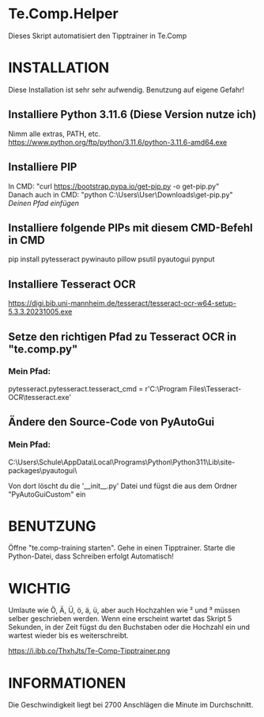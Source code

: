 # Te.Comp.Helper
Dieses Skript automatisiert den Tipptrainer in Te.Comp

# INSTALLATION
Diese Installation ist sehr sehr aufwendig. Benutzung auf eigene Gefahr!

## Installiere Python 3.11.6 (Diese Version nutze ich) 
Nimm alle extras, PATH, etc. https://www.python.org/ftp/python/3.11.6/python-3.11.6-amd64.exe

## Installiere PIP
In CMD: "curl https://bootstrap.pypa.io/get-pip.py -o get-pip.py"\
Danach auch in CMD: "python C:\Users\User\Downloads\get-pip.py" _Deinen Pfad einfügen_

## Installiere folgende PIPs mit diesem CMD-Befehl in CMD
pip install pytesseract pywinauto pillow psutil pyautogui pynput

## Installiere Tesseract OCR
https://digi.bib.uni-mannheim.de/tesseract/tesseract-ocr-w64-setup-5.3.3.20231005.exe

## Setze den richtigen Pfad zu Tesseract OCR in "te.comp.py"
### Mein Pfad:
pytesseract.pytesseract.tesseract_cmd = r'C:\Program Files\Tesseract-OCR\tesseract.exe'

## Ändere den Source-Code von PyAutoGui
### Mein Pfad:
C:\Users\Schule\AppData\Local\Programs\Python\Python311\Lib\site-packages\pyautogui\
<p>Von dort löscht du die '__init__.py' Datei und fügst die aus dem Ordner "PyAutoGuiCustom" ein

# BENUTZUNG
Öffne "te.comp-training starten". Gehe in einen Tipptrainer. Starte die Python-Datei, dass Schreiben erfolgt Automatisch!

# WICHTIG
Umlaute wie Ö, Ä, Ü, ö, ä, ü, aber auch Hochzahlen wie ² und ³ müssen selber geschrieben werden. Wenn eine erscheint wartet das Skript 5 Sekunden, in der Zeit fügst du den Buchstaben oder die Hochzahl ein und wartest wieder bis es weiterschreibt.

https://i.ibb.co/ThxhJts/Te-Comp-Tipptrainer.png

# INFORMATIONEN
Die Geschwindigkeit liegt bei 2700 Anschlägen die Minute im Durchschnitt.
